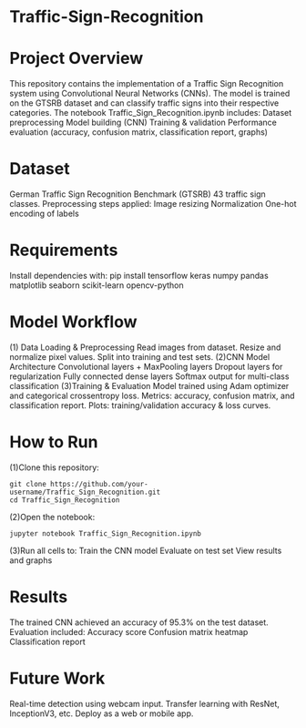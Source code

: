 # Traffic-Sign-Recognition
# Project Overview
This repository contains the implementation of a Traffic Sign Recognition system using Convolutional Neural Networks (CNNs). The model is trained on the GTSRB dataset and can classify traffic signs into their respective categories.
The notebook Traffic_Sign_Recognition.ipynb includes:
Dataset preprocessing
Model building (CNN)
Training & validation
Performance evaluation (accuracy, confusion matrix, classification report, graphs)

# Dataset

German Traffic Sign Recognition Benchmark (GTSRB)
43 traffic sign classes.
Preprocessing steps applied:
Image resizing
Normalization
One-hot encoding of labels

# Requirements
Install dependencies with:
pip install tensorflow keras numpy pandas matplotlib seaborn scikit-learn opencv-python


# Model Workflow

(1) Data Loading & Preprocessing
      Read images from dataset.
      Resize and normalize pixel values.
      Split into training and test sets.
(2)CNN Model Architecture
     Convolutional layers + MaxPooling layers
     Dropout layers for regularization
     Fully connected dense layers
     Softmax output for multi-class classification
(3)Training & Evaluation
      Model trained using Adam optimizer and categorical crossentropy loss.
      Metrics: accuracy, confusion matrix, and classification report.
      Plots: training/validation accuracy & loss curves.


  # How to Run

(1)Clone this repository:

    git clone https://github.com/your-username/Traffic_Sign_Recognition.git
    cd Traffic_Sign_Recognition
(2)Open the notebook:

    jupyter notebook Traffic_Sign_Recognition.ipynb
(3)Run all cells to:
      Train the CNN model
      Evaluate on test set
      View results and graphs


# Results

The trained CNN achieved an accuracy of 95.3% on the test dataset.
Evaluation included:
Accuracy score
Confusion matrix heatmap
Classification report      


# Future Work

Real-time detection using webcam input.
Transfer learning with ResNet, InceptionV3, etc.
Deploy as a web or mobile app.

